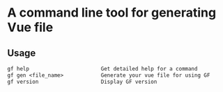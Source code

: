 # A command line tool for generating Vue file

## Usage
```txt
gf help                       Get detailed help for a command  
gf gen <file_name>            Generate your vue file for using GF  
gf version                    Display GF version
```